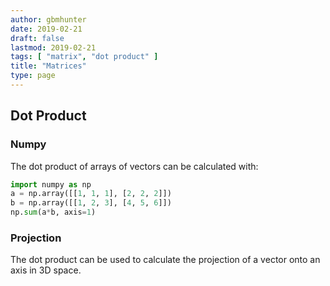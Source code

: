 ```yaml
---
author: gbmhunter
date: 2019-02-21
draft: false
lastmod: 2019-02-21
tags: [ "matrix", "dot product" ]
title: "Matrices"
type: page
---
```


## Dot Product

### Numpy

The dot product of arrays of vectors can be calculated with:

```python
import numpy as np
a = np.array([[1, 1, 1], [2, 2, 2]])
b = np.array([[1, 2, 3], [4, 5, 6]])
np.sum(a*b, axis=1)
```

### Projection

The dot product can be used to calculate the projection of a vector onto an axis in 3D space.
